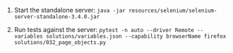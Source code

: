 1. Start the standalone server: `java -jar resources/selenium/selenium-server-standalone-3.4.0.jar`

2. Run tests against the server: `pytest -n auto --driver Remote --variables solutions/variables.json --capability browserName firefox solutions/032_page_objects.py`
